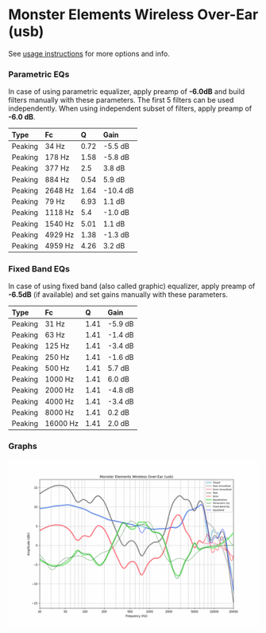 # Monster Elements Wireless Over-Ear (usb)
See [usage instructions](https://github.com/jaakkopasanen/AutoEq#usage) for more options and info.

### Parametric EQs
In case of using parametric equalizer, apply preamp of **-6.0dB** and build filters manually
with these parameters. The first 5 filters can be used independently.
When using independent subset of filters, apply preamp of **-6.0 dB**.

| Type    | Fc      |    Q | Gain     |
|:--------|:--------|:-----|:---------|
| Peaking | 34 Hz   | 0.72 | -5.5 dB  |
| Peaking | 178 Hz  | 1.58 | -5.8 dB  |
| Peaking | 377 Hz  | 2.5  | 3.8 dB   |
| Peaking | 884 Hz  | 0.54 | 5.9 dB   |
| Peaking | 2648 Hz | 1.64 | -10.4 dB |
| Peaking | 79 Hz   | 6.93 | 1.1 dB   |
| Peaking | 1118 Hz | 5.4  | -1.0 dB  |
| Peaking | 1540 Hz | 5.01 | 1.1 dB   |
| Peaking | 4929 Hz | 1.38 | -1.3 dB  |
| Peaking | 4959 Hz | 4.26 | 3.2 dB   |

### Fixed Band EQs
In case of using fixed band (also called graphic) equalizer, apply preamp of **-6.5dB**
(if available) and set gains manually with these parameters.

| Type    | Fc       |    Q | Gain    |
|:--------|:---------|:-----|:--------|
| Peaking | 31 Hz    | 1.41 | -5.9 dB |
| Peaking | 63 Hz    | 1.41 | -1.4 dB |
| Peaking | 125 Hz   | 1.41 | -3.4 dB |
| Peaking | 250 Hz   | 1.41 | -1.6 dB |
| Peaking | 500 Hz   | 1.41 | 5.7 dB  |
| Peaking | 1000 Hz  | 1.41 | 6.0 dB  |
| Peaking | 2000 Hz  | 1.41 | -4.8 dB |
| Peaking | 4000 Hz  | 1.41 | -3.4 dB |
| Peaking | 8000 Hz  | 1.41 | 0.2 dB  |
| Peaking | 16000 Hz | 1.41 | 2.0 dB  |

### Graphs
![](./Monster%20Elements%20Wireless%20Over-Ear%20(usb).png)